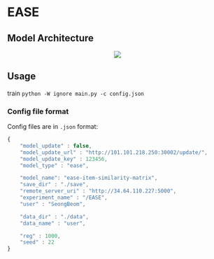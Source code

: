 # EASE

## Model Architecture
<p align="center"><img src="https://user-images.githubusercontent.com/65529313/173226134-e99b1754-0639-4b8e-8b0e-c87f43088746.png" /></p>

## Usage
train
`python -W ignore main.py -c config.json`

### Config file format
Config files are in `.json` format:
```javascript
{
    "model_update" : false,
    "model_update_url" : "http://101.101.218.250:30002/update/",
    "model_update_key" : 123456,
    "model_type" : "ease",

    "model_name": "ease-item-similarity-matrix",
    "save_dir" : "./save",
    "remote_server_uri" : "http://34.64.110.227:5000",
    "experiment_name" : "/EASE",
    "user" : "SeongBeom",

    "data_dir" : "./data",
    "data_name" : "user",

    "reg" : 1000,
    "seed" : 22
}
```
